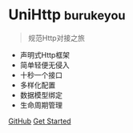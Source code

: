 <!-- _coverpage.md -->

<!-- ![logo](_media/other/payCode.jpg)  -->

# UniHttp <small>burukeyou</small>

> 规范Http对接之旅
- 声明式Http框架
- 简单轻便无侵入
- 十秒一个接口
- 多样化配置
- 数据模型绑定
- 生命周期管理



[GitHub](https://github.com/burukeYou/UniHttp)
[Get Started](introduce.md)


<!-- 背景图片 -->

<!-- ![](media/bg.png) -->


<!-- 背景色 -->

<!-- ![color](#f0f0f0) -->